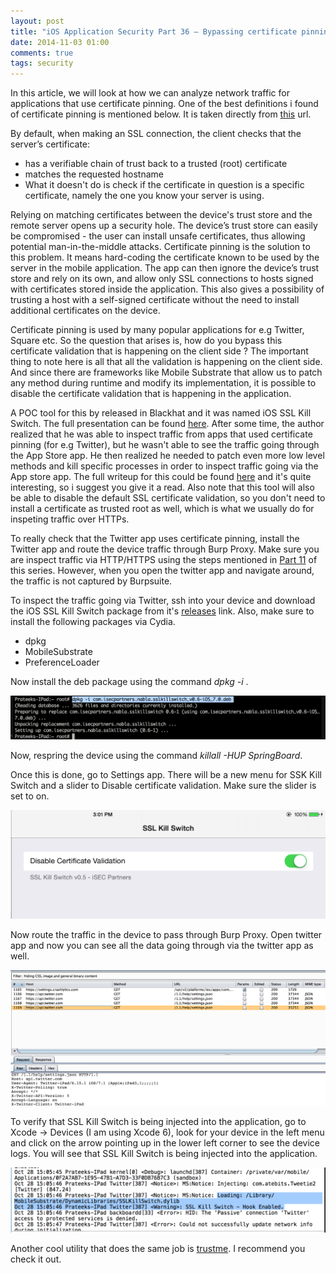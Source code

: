 ```yaml
---
layout: post
title: "iOS Application Security Part 36 – Bypassing certificate pinning using SSL Kill switch"
date: 2014-11-03 01:00
comments: true
tags: security
---
```


In this article, we will look at how we can analyze network traffic for applications that use certificate pinning. One of the best definitions i found of certificate pinning is mentioned below. It is taken directly from [this](https://www.infinum.co/the-capsized-eight/articles/securing-mobile-banking-on-android-with-ssl-certificate-pinning) url.

By default, when making an SSL connection, the client checks that the server’s certificate:

*   has a verifiable chain of trust back to a trusted (root) certificate
*   matches the requested hostname
*   What it doesn't do is check if the certificate in question is a specific certificate, namely the one you know your server is using.

<!-- more -->

Relying on matching certificates between the device's trust store and the remote server opens up a security hole. The device’s trust store can easily be compromised - the user can install unsafe certificates, thus allowing potential man-in-the-middle attacks. Certificate pinning is the solution to this problem. It means hard-coding the certificate known to be used by the server in the mobile application. The app can then ignore the device’s trust store and rely on its own, and allow only SSL connections to hosts signed with certificates stored inside the application. This also gives a possibility of trusting a host with a self-signed certificate without the need to install additional certificates on the device.

Certificate pinning is used by many popular applications for e.g Twitter, Square etc. So the question that arises is, how do you bypass this certificate validation that is happening on the client side ? The important thing to note here is all that all the validation is happening on the client side. And since there are frameworks like Mobile Substrate that allow us to patch any method during runtime and modify its implementation, it is possible to disable the certificate validation that is happening in the application.

A POC tool for this by released in Blackhat and it was named iOS SSL Kill Switch. The full presentation can be found [here](https://media.blackhat.com/bh-us-12/Turbo/Diquet/BH_US_12_Diqut_Osborne_Mobile_Certificate_Pinning_Slides.pdf). After some time, the author realized that he was able to inspect traffic from apps that used certificate pinning (for e.g Twitter), but he wasn't able to see the traffic going through the App Store app. He then realized he needed to patch even more low level methods and kill specific processes in order to inspect traffic going via the App store app. The full writeup for this could be found [here](https://nabla-c0d3.github.io/blog/2013/08/20/intercepting-the-app-stores-traffic-on-iOS/) and it's quite interesting, so i suggest you give it a read. Also note that this tool will also be able to disable the default SSL certificate validation, so you don't need to install a certificate as trusted root as well, which is what we usually do for inspeting traffic over HTTPs.

To really check that the Twitter app uses certificate pinning, install the Twitter app and route the device traffic through Burp Proxy. Make sure you are inspect traffic via HTTP/HTTPS using the steps mentioned in [Part 11](http://highaltitudehacks.com/2013/08/20/iOS-application-security-part-11-analyzing-network-traffic-over-http-slash-https) of this series. However, when you open the twitter app and navigate around, the traffic is not captured by Burpsuite.

To inspect the traffic going via Twitter, ssh into your device and download the iOS SSL Kill Switch package from it's [releases](https://github.com/iSECPartners/iOS-ssl-kill-switch/releases) link. Also, make sure to install the following packages via Cydia.

*   dpkg
*   MobileSubstrate
*   PreferenceLoader

Now install the deb package using the command _dpkg -i <packagename></packagename>_.

![1]( /images/posts/ios36/1.png)

Now, respring the device using the command _killall -HUP SpringBoard_.

Once this is done, go to Settings app. There will be a new menu for SSK Kill Switch and a slider to Disable certificate validation. Make sure the slider is set to on.

![2]( /images/posts/ios36/2.png)

Now route the traffic in the device to pass through Burp Proxy. Open twitter app and now you can see all the data going through via the twitter app as well.

![3]( /images/posts/ios36/3.png)

To verify that SSL Kill Switch is being injected into the application, go to Xcode -> Devices (I am using Xcode 6), look for your device in the left menu and click on the arrow pointing up in the lower left corner to see the device logs. You will see that SSL Kill Switch is being injected into the application.

![4]( /images/posts/ios36/4.png)

Another cool utility that does the same job is [trustme](https://github.com/intrepidusgroup/trustme). I recommend you check it out.